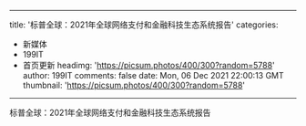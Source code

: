 
---
title: '标普全球：2021年全球网络支付和金融科技生态系统报告'
categories: 
 - 新媒体
 - 199IT
 - 首页更新
headimg: 'https://picsum.photos/400/300?random=5788'
author: 199IT
comments: false
date: Mon, 06 Dec 2021 22:00:13 GMT
thumbnail: 'https://picsum.photos/400/300?random=5788'
---

<div>   
标普全球：2021年全球网络支付和金融科技生态系统报告  
</div>
            